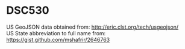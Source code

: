 # DSC530
US GeoJSON data obtained from: http://eric.clst.org/tech/usgeojson/  
US State abbreviation to full name from: https://gist.github.com/mshafrir/2646763
